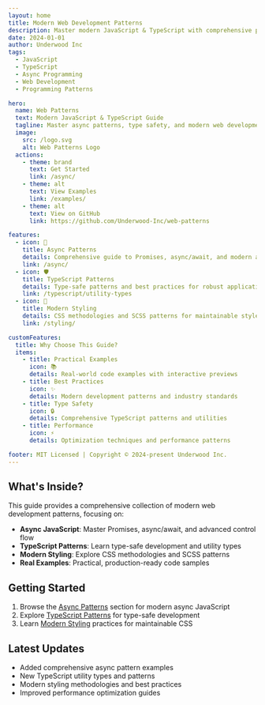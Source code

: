 ```yaml
---
layout: home
title: Modern Web Development Patterns
description: Master modern JavaScript & TypeScript with comprehensive patterns for async programming, type safety, and modern styling. Includes real-world examples and best practices.
date: 2024-01-01
author: Underwood Inc
tags:
  - JavaScript
  - TypeScript
  - Async Programming
  - Web Development
  - Programming Patterns

hero:
  name: Web Patterns
  text: Modern JavaScript & TypeScript Guide
  tagline: Master async patterns, type safety, and modern web development
  image:
    src: /logo.svg
    alt: Web Patterns Logo
  actions:
    - theme: brand
      text: Get Started
      link: /async/
    - theme: alt
      text: View Examples
      link: /examples/
    - theme: alt
      text: View on GitHub
      link: https://github.com/Underwood-Inc/web-patterns

features:
  - icon: 🔄
    title: Async Patterns
    details: Comprehensive guide to Promises, async/await, and modern async patterns
    link: /async/
  - icon: 🛡️
    title: TypeScript Patterns
    details: Type-safe patterns and best practices for robust applications
    link: /typescript/utility-types
  - icon: 🎨
    title: Modern Styling
    details: CSS methodologies and SCSS patterns for maintainable styles
    link: /styling/

customFeatures:
  title: Why Choose This Guide?
  items:
    - title: Practical Examples
      icon: 📚
      details: Real-world code examples with interactive previews
    - title: Best Practices
      icon: ✨
      details: Modern development patterns and industry standards
    - title: Type Safety
      icon: 🔒
      details: Comprehensive TypeScript patterns and utilities
    - title: Performance
      icon: ⚡
      details: Optimization techniques and performance patterns

footer: MIT Licensed | Copyright © 2024-present Underwood Inc.
---
```


## What's Inside?

This guide provides a comprehensive collection of modern web development patterns, focusing on:

- **Async JavaScript**: Master Promises, async/await, and advanced control flow
- **TypeScript Patterns**: Learn type-safe development and utility types
- **Modern Styling**: Explore CSS methodologies and SCSS patterns
- **Real Examples**: Practical, production-ready code samples

## Getting Started

1. Browse the [Async Patterns](/async/) section for modern async JavaScript
2. Explore [TypeScript Patterns](/typescript/utility-types) for type-safe development
3. Learn [Modern Styling](/styling/) practices for maintainable CSS

## Latest Updates

- Added comprehensive async pattern examples
- New TypeScript utility types and patterns
- Modern styling methodologies and best practices
- Improved performance optimization guides
